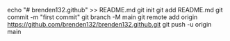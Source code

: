echo "# brenden132.github" >> README.md
git init
git add README.md
git commit -m "first commit"
git branch -M main
git remote add origin https://github.com/brenden132/brenden132.github.git
git push -u origin main
